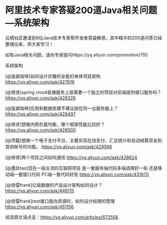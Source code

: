 # 阿里技术专家答疑200道Java相关问题—系统架构

云栖社区邀请到6位Java技术专家帮开发者答疑解惑，其中精华的200道问答已经整理出来，供大家学习！

如有Java相关问题，请向专家提问https://yq.aliyun.com/promotion/755

系统架构

[@饭娱咖啡]如何设计优雅的全能的单体项目架构 
https://yq.aliyun.com/ask/427616

[@倚贤]spring cloud各微服务上层需要一个独立的项目对前端提供接口服务吗？ 
https://yq.aliyun.com/ask/428328

[@饭娱咖啡]应用和数据库建不建议放在同一台服务器上？ 
https://yq.aliyun.com/ask/428497

[@倚贤]想做内网负载均衡，哪个框架性能比较好？ 
https://yq.aliyun.com/ask/428500

[@项籍]想做一个电子支付平台，主要实现在线支付、汇总统计和自动结算资金到其他账号的功能。 
https://yq.aliyun.com/ask/429566

[@倚贤]两个项目之间如何通信 
https://yq.aliyun.com/ask/428624

[@墨玖tao]现在一般主流的互联网项目 是一套服务端代码多端调用好一些 还是移动端一套接口代码 PC端一套代码好些 
https://yq.aliyun.com/ask/431670

[@徐雷frank]亿级数据的产品设计架构如何设计？ 
https://yq.aliyun.com/ask/446115

[@徐雷frank]rest接口面向资源时，如何设计权限的管理 
https://yq.aliyun.com/ask/451156

阅读原文请点击：https://yq.aliyun.com/articles/672558

